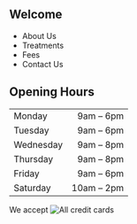## Welcome

* About Us
* Treatments
* Fees
* Contact Us

## Opening Hours

|             |             |
|-------------|------------:|
| Monday      |  9am –  6pm |
| Tuesday     |  9am –  6pm |
| Wednesday   |  9am –  8pm |
| Thursday    |  9am –  8pm |
| Friday      |  9am –  6pm |
| Saturday    |  10am – 2pm |

We accept ![All credit cards](/creditcards.png)
